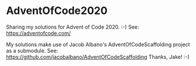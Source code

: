 # AdventOfCode2020
Sharing my solutions for Advent of Code 2020.  :-)  See: https://adventofcode.com/

My solutions make use of Jacob Albano's AdventOfCodeScaffolding project as a submodule.  See: https://github.com/jacobalbano/AdventOfCodeScaffolding
Thanks, Jake!  :-)

